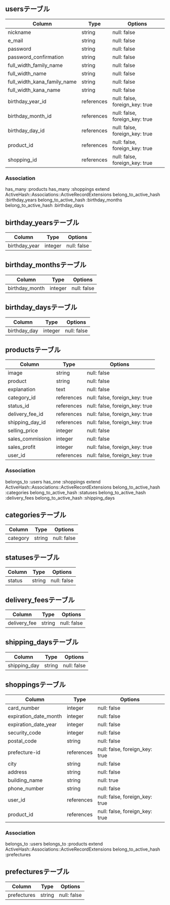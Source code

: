 ## usersテーブル

| Column                      | Type       | Options                        |
|-----------------------------|------------|--------------------------------|
| nickname                    | string     | null: false                    |
| e_mail                      | string     | null: false                    |
| password                    | string     | null: false                    |
| password_confirmation       | string     | null: false                    |
| full_width_family_name      | string     | null: false                    |
| full_width_name             | string     | null: false                    |
| full_width_kana_family_name | string     | null: false                    |
| full_width_kana_name        | string     | null: false                    |
| birthday_year_id            | references | null: false, foreign_key: true |
| birthday_month_id           | references | null: false, foreign_key: true |
| birthday_day_id             | references | null: false, foreign_key: true |
| product_id                  | references | null: false, foreign_key: true |
| shopping_id                 | references | null: false, foreign_key: true |

### Association
has_many :products
has_many :shoppings
extend ActiveHash::Associations::ActiveRecordExtensions
belong_to_active_hash :birthday_years
belong_to_active_hash :birthday_months
belong_to_active_hash :birthday_days


## birthday_yearsテーブル

| Column        | Type    | Options     |
|---------------|---------|-------------|
| birthday_year | integer | null: false |


## birthday_monthsテーブル

| Column         | Type    | Options     |
|----------------|---------|-------------|
| birthday_month | integer | null: false |


## birthday_daysテーブル

| Column       | Type    | Options     |
|--------------|---------|-------------|
| birthday_day | integer | null: false |


## productsテーブル

| Column           | Type       | Options                        |
|------------------|------------|--------------------------------|
| image            | string     | null: false                    |
| product          | string     | null: false                    |
| explanation      | text       | null: false                    |
| category_id      | references | null: false, foreign_key: true |
| status_id        | references | null: false, foreign_key: true |
| delivery_fee_id  | references | null: false, foreign_key: true |
| shipping_day_id  | references | null: false, foreign_key: true |
| selling_price    | integer    | null: false                    |
| sales_commission | integer    | null: false                    |
| sales_profit     | integer    | null: false, foreign_key: true |
| user_id          | references | null: false, foreign_key: true |

### Association
belongs_to :users
has_one :shoppings
extend ActiveHash::Associations::ActiveRecordExtensions
belong_to_active_hash :categories
belong_to_active_hash :statuses
belong_to_active_hash :delivery_fees
belong_to_active_hash :shipping_days


## categoriesテーブル

| Column   | Type    | Options     |
|----------|---------|-------------|
| category | string  | null: false |


## statusesテーブル

| Column | Type    | Options     |
|--------|---------|-------------|
| status | string  | null: false |


## delivery_feesテーブル

| Column       | Type    | Options     |
|--------------|---------|-------------|
| delivery_fee | string  | null: false |


## shipping_daysテーブル

| Column       | Type    | Options     |
|--------------|---------|-------------|
| shipping_day | string  | null: false |


## shoppingsテーブル

| Column                | Type       | Options                        |
|-----------------------|------------|--------------------------------|
| card_number           | integer    | null: false                    |
| expiration_date_month | integer    | null: false                    |
| expiration_date_year  | integer    | null: false                    |
| security_code         | integer    | null: false                    |
| postal_code           | string     | null: false                    |
| prefecture-id         | references | null: false, foreign_key: true |
| city                  | string     | null: false                    |
| address               | string     | null: false                    |
| building_name         | string     | null: true                     |
| phone_number          | string     | null: false                    |
| user_id               | references | null: false, foreign_key: true |
| product_id            | references | null: false, foreign_key: true |

### Association
belongs_to :users
belongs_to :products
extend ActiveHash::Associations::ActiveRecordExtensions
belong_to_active_hash :prefectures


## prefecturesテーブル

| Column      | Type    | Options     |
|-------------|---------|-------------|
| prefectures | string  | null: false |